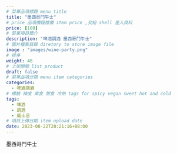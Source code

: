 ```yaml
---
# 菜單品項標題 menu title 
title: "墨西哥鬥牛士"
# price 品項價錢標價 item price ,交給 shell 差入資料
price: [180] 
# 菜單項目簡介 
description: "啤酒調酒 墨西哥鬥牛士"
# 圖片檔案目錄 diretory to store image file
image : "images/wine-party.png"
# 排序
weight: 48 
# 上架開關 list product 
draft: false
# 菜單品項分類 menu item categories 
categories:
  - 啤酒調酒 
# 標籤 辣度 素食 甜食 冷熱 tags for spicy vegan sweet hot and cold 
tags:
  - 啤酒
  - 調酒 
  - 威士忌
# 項目上傳日期 item upload date 
date: 2023-08-22T20:21:16+08:00
---
```


 墨西哥鬥牛士
